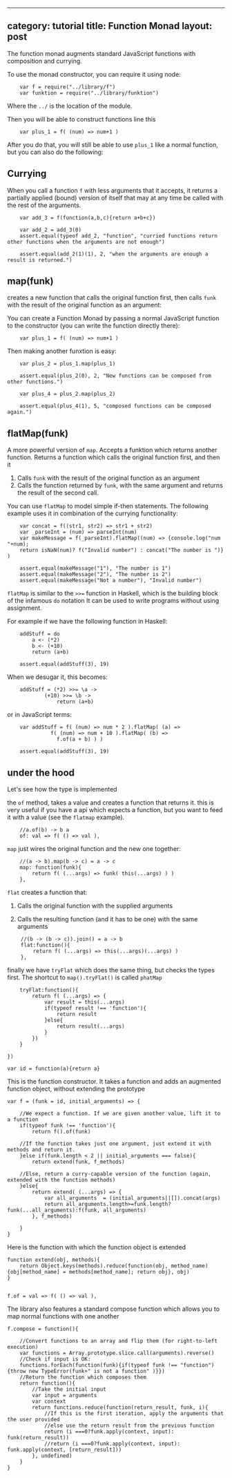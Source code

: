 
---
category: tutorial
title: Function Monad
layout: post
---

The function monad augments standard JavaScript functions with composition and currying.
<!--more-->





To use the monad constructor, you can require it using node:
		
		var f = require("../library/f")
		var funktion = require("../library/funktion")

Where the `../` is the location of the module.

Then you will be able to construct functions line this
	
		var plus_1 = f( (num) => num+1 )


After you do that, you will still be able to use `plus_1` like a normal function, but you can also do the following:



Currying
----
When you call a function `f` with less arguments that it accepts, it returns a partially applied
(bound) version of itself that may at any time be called with the rest of the arguments.



		var add_3 = f(function(a,b,c){return a+b+c})
		
		var add_2 = add_3(0)
		assert.equal(typeof add_2, "function", "curried functions return other functions when the arguments are not enough")
		
		assert.equal(add_2(1)(1), 2, "when the arguments are enough a result is returned.")



map(funk)
----
creates a new function that calls the original function first, then calls `funk` with the result of the original function as an argument:


		
You can create a Function Monad by passing a normal JavaScript function to the constructor (you can write the function directly there):
		
		var plus_1 = f( (num) => num+1 )


Then making another funxtion is easy:

		var plus_2 = plus_1.map(plus_1) 

		assert.equal(plus_2(0), 2, "New functions can be composed from other functions.")
		
		var plus_4 = plus_2.map(plus_2)

		assert.equal(plus_4(1), 5, "composed functions can be composed again.")




flatMap(funk)
----
A more powerful version of `map`. Accepts a funktion which returns another function. Returns a function which calls the original function first,
and then it
1. Calls `funk` with the result of the original function as an argument
2. Calls the function returned by `funk`, with the same argument and returns the result of the second call.



You can use `flatMap` to model simple if-then statements. The following example uses it in combination of the currying functionality:
		
		var concat = f((str1, str2) => str1 + str2)
		var _parseInt = (num) => parseInt(num)
		var makeMessage = f(_parseInt).flatMap((num) => {console.log("num "+num); 
		return isNaN(num)? f("Invalid number") : concat("The number is ")} )
		
		assert.equal(makeMessage("1"), "The number is 1")
		assert.equal(makeMessage("2"), "The number is 2")
		assert.equal(makeMessage("Not a number"), "Invalid number")



`flatMap` is similar to the `>>=` function in Haskell, which is the building block of the infamous `do` notation
It can be used to write programs without using assignment.	

For example if we have the following function in Haskell:

		addStuff = do  
			a <- (*2)  
			b <- (+10)  
			return (a+b)
		
		assert.equal(addStuff(3), 19)


When we desugar it, this becomes:

		addStuff = (*2) >>= \a ->
				(+10) >>= \b ->
					return (a+b)

or in JavaScript terms:



		var addStuff = f( (num) => num * 2 ).flatMap( (a) =>
				  f( (num) => num + 10 ).flatMap( (b) =>
					f.of(a + b) ) )
		
		assert.equal(addStuff(3), 19)






under the hood
--------------
Let's see how the type is implemented



the `of` method, takes a value and creates a function that returns it.
this is very useful if you have a api which expects a function, but you want to feed it with a value (see the `flatmap` example). 

		//a.of(b) -> b a
		of: val => f( () => val ),

`map` just wires the original function and the new one together:

		//(a -> b).map(b -> c) = a -> c
		map: function(funk){ 
			return f( (...args) => funk( this(...args) ) ) 
		},

`flat` creates a function that: 
1. Calls the original function with the supplied arguments
2. Calls the resulting function (and it has to be one) with the same arguments

		//(b -> (b -> c)).join() = a -> b
		flat:function(){
			return f( (...args) => this(...args)(...args) ) 
		},

finally we have `tryFlat` which does the same thing, but checks the types first. The shortcut to `map().tryFlat()` is called `phatMap` 

		tryFlat:function(){
			return f( (...args) => {
				var result = this(...args)
				if(typeof result !== 'function'){
					return result
				}else{
					return result(...args)
				}
			}) 
		}

	})

	var id = function(a){return a}


This is the function constructor. It takes a function and adds an augmented function object, without extending the prototype

	var f = (funk = id, initial_arguments) => {
		
		//We expect a function. If we are given another value, lift it to a function
		if(typeof funk !== 'function'){
			return f().of(funk)
		
		//If the function takes just one argument, just extend it with methods and return it.
		}else if(funk.length < 2 || initial_arguments === false){
			return extend(funk, f_methods)

		//Else, return a curry-capable version of the function (again, extended with the function methods)
		}else{
			return extend( (...args) => {
				var all_arguments  = (initial_arguments||[]).concat(args)	
				return all_arguments.length>=funk.length?funk(...all_arguments):f(funk, all_arguments)
			}, f_methods)
		
		}
	}

Here is the function with which the function object is extended

	function extend(obj, methods){
		return Object.keys(methods).reduce(function(obj, method_name){obj[method_name] = methods[method_name]; return obj}, obj)
	}

	
	f.of = val => f( () => val ),

The library also features a standard compose function which allows you to map normal functions with one another

	f.compose = function(){

		//Convert functions to an array and flip them (for right-to-left execution)
		var functions = Array.prototype.slice.call(arguments).reverse()
		//Check if input is OK:
		functions.forEach(function(funk){if(typeof funk !== "function"){throw new TypeError(funk+" is not a function" )}})
		//Return the function which composes them
		return function(){
			//Take the initial input
			var input = arguments
			var context
			return functions.reduce(function(return_result, funk, i){ 
				//If this is the first iteration, apply the arguments that the user provided
				//else use the return result from the previous function
				return (i ===0?funk.apply(context, input): funk(return_result))
				//return (i ===0?funk.apply(context, input): funk.apply(context, [return_result]))
			}, undefined)
		}
	}



